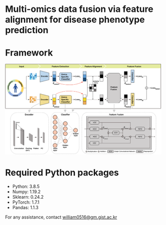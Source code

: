 # Multi-omics data fusion via feature alignment for disease phenotype prediction




# **Framework**
![Image description](https://github.com/DMCB-GIST/MFFA/blob/main/pipeline.png)



# Required Python packages
- Python: 3.8.5
- Numpy: 1.19.2
- Sklearn: 0.24.2
- PyTorch: 1.7.1
- Pandas: 1.1.3



For any assistance, contact william0516@gm.gist.ac.kr
